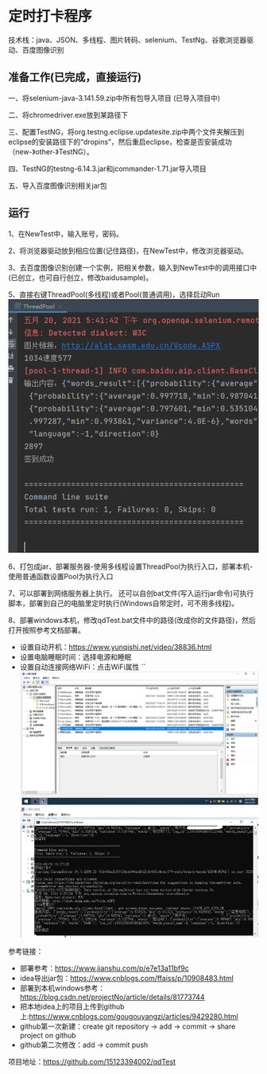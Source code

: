 # 定时打卡程序
技术栈：java、JSON、多线程、图片转码、selenium、TestNg、谷歌浏览器驱动、百度图像识别

## 准备工作(已完成，直接运行)
一、将selenium-java-3.141.59.zip中所有包导入项目 (已导入项目中)

二、将chromedriver.exe放到某路径下

三、配置TestNG，将org.testng.eclipse.updatesite.zip中两个文件夹解压到eclipse的安装路径下的“dropins”，然后重启eclipse，检查是否安装成功（new-》other-》TestNG）。

四、TestNG的testng-6.14.3.jar和jcommander-1.71.jar导入项目

五、导入百度图像识别相关jar包

## 运行
1、在NewTest中，输入账号，密码。

2、将浏览器驱动放到相应位置(记住路径)，在NewTest中，修改浏览器驱动。

3、去百度图像识别创建一个实例，把相关参数，输入到NewTest中的调用接口中(已创立，也可自行创立，修改baidusample)。

5、直接右键ThreadPool(多线程)或者Pool(普通调用)，选择启动Run
![img.png](img.png)

6、打包成jar、部署服务器-使用多线程设置ThreadPool为执行入口，部署本机-使用普通函数设置Pool为执行入口

7、可以部署到网络服务器上执行。 还可以自创bat文件(写入运行jar命令)可执行脚本，部署到自己的电脑里定时执行(Windows自带定时，可不用多线程)。

8、部署windows本机，修改qdTest.bat文件中的路径(改成你的文件路径)，然后打开按照参考文档部署。
* 设置自动开机：https://www.yunqishi.net/video/38836.html
* 设置电脑睡眠时间：选择电源和睡眠
* 设置自动连接网络WiFi：点击WiFi属性
``
![img_3.png](img_3.png)![img_4.png](img_4.png)

参考链接：
* 部署参考：https://www.jianshu.com/p/e7e13a11bf9c
* idea导出jar包：https://www.cnblogs.com/ffaiss/p/10908483.html
* 部署到本机windows参考：https://blog.csdn.net/projectNo/article/details/81773744
* 把本地idea上的项目上传到github上:https://www.cnblogs.com/gougouyangzi/articles/9429280.html
* github第一次新建：create git repository -> add -> commit -> share project on github
* github第二次修改：add -> commit push

项目地址：https://github.com/15123394002/qdTest
